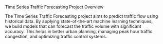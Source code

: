 Time Series Traffic Forecasting
Project Overview

The Time Series Traffic Forecasting project aims to predict traffic flow using historical data. By applying state-of-the-art machine learning techniques, we build models that can forecast the traffic volume with significant accuracy. This helps in better urban planning, managing peak hour traffic congestion, and optimizing traffic control systems.
